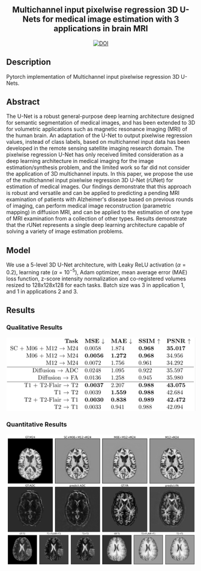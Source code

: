 <div align="center">  

## Multichannel input pixelwise regression 3D U-Nets for medical image estimation with 3 applications in brain MRI

[![DOI](https://zenodo.org/badge/DOI/10.5281/zenodo.4679670.svg)](https://doi.org/10.5281/zenodo.4679670)

</div>

## Description
Pytorch implementation of Multichannel input pixelwise regression 3D U-Nets.

## Abstract
The U-Net is a robust general-purpose deep learning architecture
  designed for semantic segmentation of medical images, and has
  been extended to 3D for volumetric applications such as
  magnetic resonance imaging (MRI) of the human brain. An
  adaptation of the U-Net to output pixelwise regression
  values, instead of class labels, based on multichannel input data
  has been developed in the remote sensing satellite imaging
  research domain. The pixelwise regression U-Net has only received
  limited consideration as a deep learning architecture in medical
  imaging for the image estimation/synthesis problem, and the
  limited work so far did not consider the application of 3D
  multichannel inputs. In this paper, we propose the use of the
  multichannel input pixelwise regression 3D U-Net (rUNet) for
  estimation of medical images. Our findings demonstrate that this
  approach is robust and versatile and can be applied to predicting
  a pending MRI examination of patients with Alzheimer's disease
  based on previous rounds of imaging, can perform medical image
  reconstruction (parametric mapping) in diffusion MRI, and can be
  applied to the estimation of one type of MRI examination from a
  collection of other types. Results demonstrate that the rUNet
  represents a single deep learning architecture capable of solving
  a variety of image estimation problems.

## Model
We use a 5-level 3D U-Net architecture, with Leaky ReLU activation 
($\alpha = 0.2$), learning rate ($\alpha = 10 ^ {-5}$), Adam 
optimizer, mean average error (MAE) loss function, z-score 
intensity normalization and co-registered volumes resized 
to 128x128x128 for each tasks. Batch size was 3 in application 1, 
and 1 in applications 2 and 3.

## Results
### Qualitative Results
![](figures/qualitative_results.png)
### Quantitative Results
![](figures/quantitative_results.png)